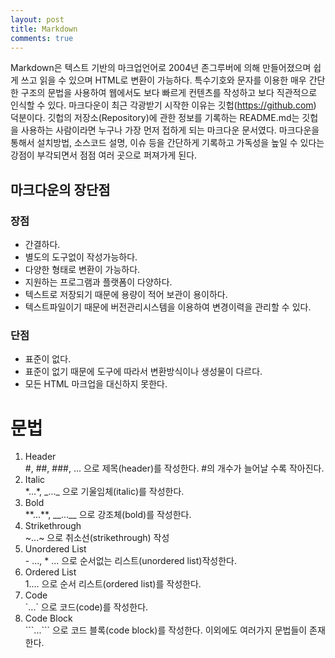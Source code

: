```yaml
---
layout: post
title: Markdown
comments: true
---
```

Markdown은 텍스트 기반의 마크업언어로 2004년 존그루버에 의해 만들어졌으며 쉽게 쓰고 읽을 수 있으며 HTML로 변환이 가능하다. 특수기호와 문자를 이용한 매우 간단한 구조의 문법을 사용하여 웹에서도 보다 빠르게 컨텐츠를 작성하고 보다 직관적으로 인식할 수 있다. 마크다운이 최근 각광받기 시작한 이유는 깃헙(https://github.com) 덕분이다. 깃헙의 저장소(Repository)에 관한 정보를 기록하는 README.md는 깃헙을 사용하는 사람이라면 누구나 가장 먼저 접하게 되는 마크다운 문서였다. 마크다운을 통해서 설치방법, 소스코드 설명, 이슈 등을 간단하게 기록하고 가독성을 높일 수 있다는 강점이 부각되면서 점점 여러 곳으로 퍼져가게 된다.

## 마크다운의 장단점
### 장점
- 간결하다.
- 별도의 도구없이 작성가능하다.
- 다양한 형태로 변환이 가능하다.
- 지원하는 프로그램과 플랫폼이 다양하다.
- 텍스트로 저장되기 때문에 용량이 적어 보관이 용이하다.
- 텍스트파일이기 때문에 버전관리시스템을 이용하여 변경이력을 관리할 수 있다.
### 단점
- 표준이 없다.
- 표준이 없기 때문에 도구에 따라서 변환방식이나 생성물이 다르다.
- 모든 HTML 마크업을 대신하지 못한다.

# 문법
1. Header     
 #, ##, ###, ... 으로 제목(header)를 작성한다.
 #의 개수가 늘어날 수록 작아진다.
2. Italic     
 \*...\*, \_...\_ 으로 기울임체(italic)를 작성한다.
3. Bold     
 \*\*...\*\*, \_\_...\_\_ 으로 강조체(bold)를 작성한다.
4. Strikethrough     
 \~...\~ 으로 취소선(strikethrough) 작성
5. Unordered List     
 \- ..., \* ... 으로 순서없는 리스트(unordered list)작성한다.
6. Ordered List     
 1.... 으로 순서 리스트(ordered list)를 작성한다.
7. Code     
 \`...\` 으로 코드(code)를 작성한다.
8. Code Block     
 \`\`\`...\`\`\` 으로 코드 블록(code block)를 작성한다.
이외에도 여러가지 문법들이 존재한다.
